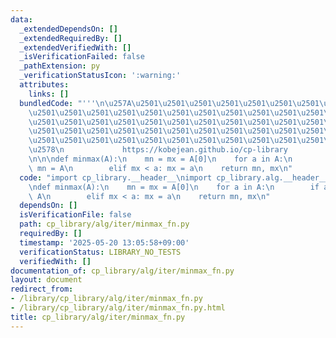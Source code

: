 ```yaml
---
data:
  _extendedDependsOn: []
  _extendedRequiredBy: []
  _extendedVerifiedWith: []
  _isVerificationFailed: false
  _pathExtension: py
  _verificationStatusIcon: ':warning:'
  attributes:
    links: []
  bundledCode: "'''\n\u257A\u2501\u2501\u2501\u2501\u2501\u2501\u2501\u2501\u2501\u2501\
    \u2501\u2501\u2501\u2501\u2501\u2501\u2501\u2501\u2501\u2501\u2501\u2501\u2501\
    \u2501\u2501\u2501\u2501\u2501\u2501\u2501\u2501\u2501\u2501\u2501\u2501\u2501\
    \u2501\u2501\u2501\u2501\u2501\u2501\u2501\u2501\u2501\u2501\u2501\u2501\u2501\
    \u2501\u2501\u2501\u2501\u2501\u2501\u2501\u2501\u2501\u2501\u2501\u2501\u2501\
    \u2578\n             https://kobejean.github.io/cp-library               \n'''\n\
    \n\n\ndef minmax(A):\n    mn = mx = A[0]\n    for a in A:\n        if a < mn:\
    \ mn = A\n        elif mx < a: mx = a\n    return mn, mx\n"
  code: "import cp_library.__header__\nimport cp_library.alg.__header__\nimport cp_library.alg.iter.__header__\n\
    \ndef minmax(A):\n    mn = mx = A[0]\n    for a in A:\n        if a < mn: mn =\
    \ A\n        elif mx < a: mx = a\n    return mn, mx\n"
  dependsOn: []
  isVerificationFile: false
  path: cp_library/alg/iter/minmax_fn.py
  requiredBy: []
  timestamp: '2025-05-20 13:05:58+09:00'
  verificationStatus: LIBRARY_NO_TESTS
  verifiedWith: []
documentation_of: cp_library/alg/iter/minmax_fn.py
layout: document
redirect_from:
- /library/cp_library/alg/iter/minmax_fn.py
- /library/cp_library/alg/iter/minmax_fn.py.html
title: cp_library/alg/iter/minmax_fn.py
---
```


